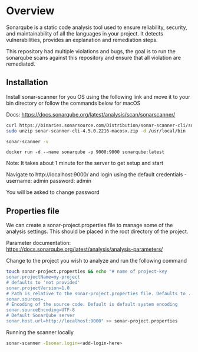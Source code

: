 # Overview

Sonarqube is a static code analysis tool used to ensure reliability, security, and maintainability of all the languages in your project. It detects vulnerabilities, provides an explanation and remediation steps.

This repository had multiple violations and bugs, the goal is to run the sonarqube scans against this repository and ensure that all violation are remediated.

## Installation

Install sonar-scanner for you OS using the following link and move it to your bin directory or follow the commands below for macOS

Docs: https://docs.sonarqube.org/latest/analysis/scan/sonarscanner/

```bash
curl https://binaries.sonarsource.com/Distribution/sonar-scanner-cli/sonar-scanner-cli-4.5.0.2216-macosx.zip -o ./sonar-scanner-cli-4.5.0.2216-macosx.zip &&
sudo unzip sonar-scanner-cli-4.5.0.2216-macosx.zip -d /usr/local/bin
```

```bash
sonar-scanner -v
```

```docker
docker run -d --name sonarqube -p 9000:9000 sonarqube:latest
```

Note: It takes about 1 minute for the server to get setup and start

Navigate to http://localhost:9000/ and login using the default credentials - username: admin password: admin

You will be asked to change password

## Properties file

We can create a sonar-project.properties file to manage some of the analysis settings. This should be placed in the root directory of the project.

Parameter documentation: https://docs.sonarqube.org/latest/analysis/analysis-parameters/

Change to the project you wish to analyze and run the following command

```bash
touch sonar-project.properties && echo "# name of project-key
sonar.projectName=my-project
# defaults to 'not provided'
sonar.projectVersion=1.0
# Path is relative to the sonar-project.properties file. Defaults to .
sonar.sources=.
# Encoding of the source code. Default is default system encoding
sonar.sourceEncoding=UTF-8
# Default SonarQube server
sonar.host.url=http://localhost:9000" >> sonar-project.properties
```

Running the scanner locally

```bash
sonar-scanner -Dsonar.login=<add-login-here>
```
